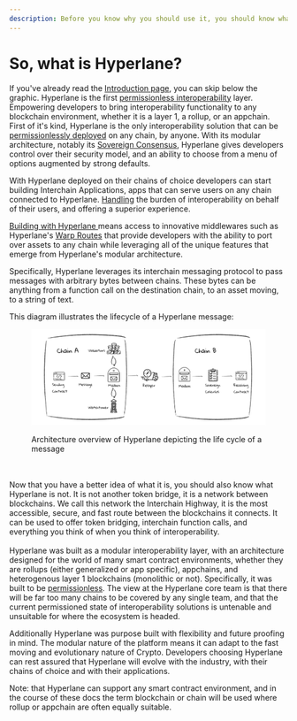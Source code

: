 ```yaml
---
description: Before you know why you should use it, you should know what it is, right?
---
```


# So, what is Hyperlane?

If you've already read the [Introduction page](../../), you can skip below the graphic. Hyperlane is the first [permissionless interoperability](../../deploy/permissionless-interoperability.md) layer. Empowering developers to bring interoperability functionality to any blockchain environment, whether it is a layer 1, a rollup, or an appchain. First of it's kind, Hyperlane is the only interoperability solution that can be [permissionlessly deployed](broken-reference) on any chain, by anyone. With its modular architecture, notably its [Sovereign Consensus](../../protocol/sovereign-consensus.md), Hyperlane gives developers control over their security model, and an ability to choose from a menu of options augmented by strong defaults.&#x20;

With Hyperlane deployed on their chains of choice developers can start building Interchain Applications, apps that can serve users on any chain connected to Hyperlane. [Handling](../../apis/messaging-api/receive.md) the burden of interoperability on behalf of their users, and offering a superior experience.&#x20;

[Building with Hyperlane ](../../build-with-hyperlane/quickstarts/)means access to innovative middlewares such as Hyperlane's [Warp Routes](../../apis/warp-api.md) that provide developers with the ability to port over assets to any chain while leveraging all of the unique features that emerge from Hyperlane's modular architecture.

Specifically, Hyperlane leverages its interchain messaging protocol to pass messages with arbitrary bytes between chains. These bytes can be anything from a function call on the destination chain, to an asset moving, to a string of text.

This diagram illustrates the lifecycle of a Hyperlane message:

<figure><img src="../../.gitbook/assets/Hyperlane Message Lifecycle Clear bg.png" alt=""><figcaption><p>Architecture overview of Hyperlane depicting the life cycle of a message</p></figcaption></figure>

\
\
Now that you have a better idea of what it is, you should also know what Hyperlane is not. It is not another token bridge, it is a network between blockchains. We call this network the Interchain Highway, it is the most accessible, secure, and fast route between the blockchains it connects. It can be used to offer token bridging, interchain function calls, and everything you think of when you think of interoperability.\
\
Hyperlane was built as a modular interoperability layer, with an architecture designed for the world of many smart contract environments, whether they are rollups (either generalized or app specific), appchains, and heterogenous layer 1 blockchains (monolithic or not). Specifically, it was built to be [permissionless](../../deploy/permissionless-interoperability.md). The view at the Hyperlane core team is that there will be far too many chains to be covered by any single team, and that the current permissioned state of interoperability solutions is untenable and unsuitable for where the ecosystem is headed. &#x20;

Additionally Hyperlane was purpose built with flexibility and future proofing in mind. The modular nature of the platform means it can adapt to the fast moving and evolutionary nature of Crypto. Developers choosing Hyperlane can rest assured that Hyperlane will evolve with the industry, with their chains of choice and with their applications.&#x20;

Note: that Hyperlane can support any smart contract environment, and in the course of these docs the term blockchain or chain will be used where rollup or appchain are often equally suitable.&#x20;
